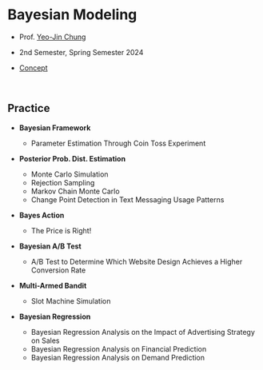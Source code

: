 # Bayesian Modeling

- Prof. [Yeo-Jin Chung](https://github.com/ychungkmu)

- 2nd Semester, Spring Semester 2024

- [Concept](https://jayarnim.github.io/categories/bayesian-modeling/)

</br>

## Practice

- **Bayesian Framework**
  - Parameter Estimation Through Coin Toss Experiment

- **Posterior Prob. Dist. Estimation**
  - Monte Carlo Simulation
  - Rejection Sampling
  - Markov Chain Monte Carlo
  - Change Point Detection in Text Messaging Usage Patterns

- **Bayes Action**
  - The Price is Right!

- **Bayesian A/B Test**
  - A/B Test to Determine Which Website Design Achieves a Higher Conversion Rate

- **Multi-Armed Bandit**
  - Slot Machine Simulation

- **Bayesian Regression**
  - Bayesian Regression Analysis on the Impact of Advertising Strategy on Sales
  - Bayesian Regression Analysis on Financial Prediction
  - Bayesian Regression Analysis on Demand Prediction
